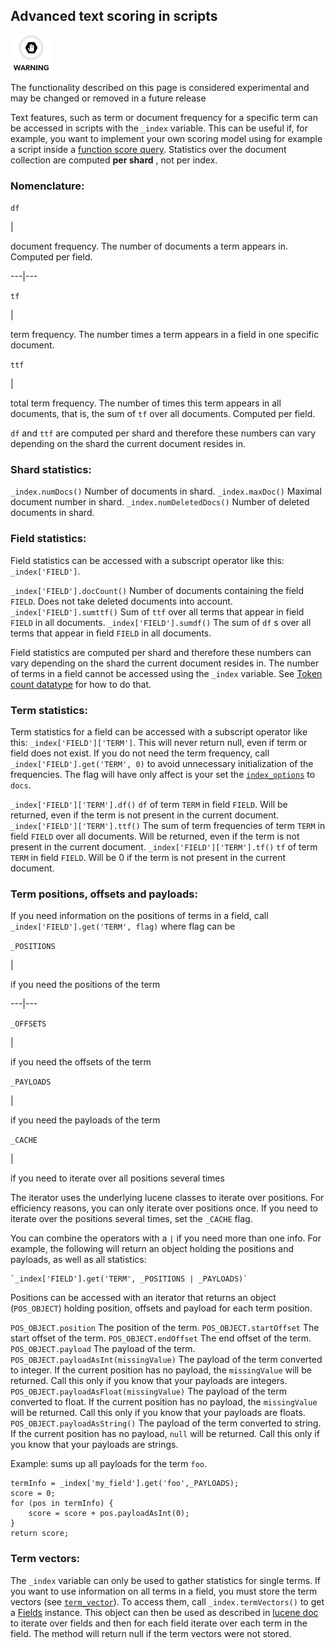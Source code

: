 ## Advanced text scoring in scripts

![Warning](images/icons/warning.png)

The functionality described on this page is considered experimental and may be changed or removed in a future release 

Text features, such as term or document frequency for a specific term can be accessed in scripts with the `_index` variable. This can be useful if, for example, you want to implement your own scoring model using for example a script inside a [function score query](query-dsl-function-score-query.html). Statistics over the document collection are computed **per shard** , not per index.

### Nomenclature:

`df`

| 

document frequency. The number of documents a term appears in. Computed per field.   
  
---|---  
  
`tf`

| 

term frequency. The number times a term appears in a field in one specific document.   
  
`ttf`

| 

total term frequency. The number of times this term appears in all documents, that is, the sum of `tf` over all documents. Computed per field.   
  
`df` and `ttf` are computed per shard and therefore these numbers can vary depending on the shard the current document resides in.

### Shard statistics:

`_index.numDocs()`
     Number of documents in shard. 
`_index.maxDoc()`
     Maximal document number in shard. 
`_index.numDeletedDocs()`
     Number of deleted documents in shard. 

### Field statistics:

Field statistics can be accessed with a subscript operator like this: `_index['FIELD']`.

`_index['FIELD'].docCount()`
     Number of documents containing the field `FIELD`. Does not take deleted documents into account. 
`_index['FIELD'].sumttf()`
     Sum of `ttf` over all terms that appear in field `FIELD` in all documents. 
`_index['FIELD'].sumdf()`
     The sum of `df` s over all terms that appear in field `FIELD` in all documents. 

Field statistics are computed per shard and therefore these numbers can vary depending on the shard the current document resides in. The number of terms in a field cannot be accessed using the `_index` variable. See [Token count datatype](token-count.html) for how to do that.

### Term statistics:

Term statistics for a field can be accessed with a subscript operator like this: `_index['FIELD']['TERM']`. This will never return null, even if term or field does not exist. If you do not need the term frequency, call `_index['FIELD'].get('TERM', 0)` to avoid unnecessary initialization of the frequencies. The flag will have only affect is your set the [`index_options`](index-options.html) to `docs`.

`_index['FIELD']['TERM'].df()`
     `df` of term `TERM` in field `FIELD`. Will be returned, even if the term is not present in the current document. 
`_index['FIELD']['TERM'].ttf()`
     The sum of term frequencies of term `TERM` in field `FIELD` over all documents. Will be returned, even if the term is not present in the current document. 
`_index['FIELD']['TERM'].tf()`
     `tf` of term `TERM` in field `FIELD`. Will be 0 if the term is not present in the current document. 

### Term positions, offsets and payloads:

If you need information on the positions of terms in a field, call `_index['FIELD'].get('TERM', flag)` where flag can be

`_POSITIONS`

| 

if you need the positions of the term   
  
---|---  
  
`_OFFSETS`

| 

if you need the offsets of the term   
  
`_PAYLOADS`

| 

if you need the payloads of the term   
  
`_CACHE`

| 

if you need to iterate over all positions several times   
  
The iterator uses the underlying lucene classes to iterate over positions. For efficiency reasons, you can only iterate over positions once. If you need to iterate over the positions several times, set the `_CACHE` flag.

You can combine the operators with a `|` if you need more than one info. For example, the following will return an object holding the positions and payloads, as well as all statistics:
    
    
    `_index['FIELD'].get('TERM', _POSITIONS | _PAYLOADS)`

Positions can be accessed with an iterator that returns an object (`POS_OBJECT`) holding position, offsets and payload for each term position.

`POS_OBJECT.position`
     The position of the term. 
`POS_OBJECT.startOffset`
     The start offset of the term. 
`POS_OBJECT.endOffset`
     The end offset of the term. 
`POS_OBJECT.payload`
     The payload of the term. 
`POS_OBJECT.payloadAsInt(missingValue)`
     The payload of the term converted to integer. If the current position has no payload, the `missingValue` will be returned. Call this only if you know that your payloads are integers. 
`POS_OBJECT.payloadAsFloat(missingValue)`
     The payload of the term converted to float. If the current position has no payload, the `missingValue` will be returned. Call this only if you know that your payloads are floats. 
`POS_OBJECT.payloadAsString()`
     The payload of the term converted to string. If the current position has no payload, `null` will be returned. Call this only if you know that your payloads are strings. 

Example: sums up all payloads for the term `foo`.
    
    
    termInfo = _index['my_field'].get('foo',_PAYLOADS);
    score = 0;
    for (pos in termInfo) {
        score = score + pos.payloadAsInt(0);
    }
    return score;

### Term vectors:

The `_index` variable can only be used to gather statistics for single terms. If you want to use information on all terms in a field, you must store the term vectors (see [`term_vector`](term-vector.html)). To access them, call `_index.termVectors()` to get a [Fields](https://lucene.apache.org/core/4_0_0/core/org/apache/lucene/index/Fields.html) instance. This object can then be used as described in [lucene doc](https://lucene.apache.org/core/4_0_0/core/org/apache/lucene/index/Fields.html) to iterate over fields and then for each field iterate over each term in the field. The method will return null if the term vectors were not stored.
